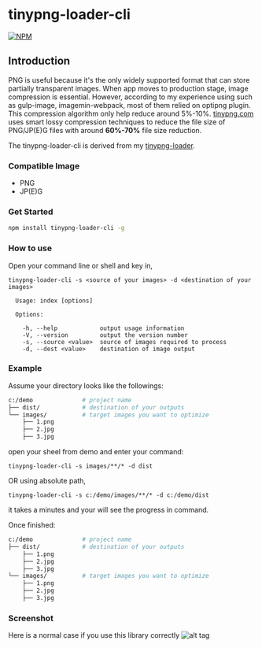 # tinypng-loader-cli
[![NPM](https://nodei.co/npm/tinypng-loader-cli.png)](https://www.npmjs.com/package/tinypng-loader-cli)

## Introduction
PNG is useful because it's the only widely supported format that can store partially transparent images.
When app moves to production stage, image compression is essential. However, according to my experience using
such as gulp-image, imagemin-webpack, most of them relied on optipng plugin. This compression algorithm only help reduce
around 5%-10%. [tinypng.com](https://tinypng.com) uses smart lossy compression techniques to reduce the file size of PNG/JP(E)G files
with around <b>60%-70%</b> file size reduction.

The tinypng-loader-cli is derived from my [tinypng-loader](https://github.com/jf3096/tinypng-loader).

### Compatible Image
* PNG
* JP(E)G

### Get Started
```bash
npm install tinypng-loader-cli -g
```

### How to use

Open your command line or shell and key in,

`tinypng-loader-cli -s <source of your images> -d <destination of your images>`

```
  Usage: index [options]

  Options:

    -h, --help            output usage information
    -V, --version         output the version number
    -s, --source <value>  source of images required to process
    -d, --dest <value>    destination of image output
```

### Example

Assume your directory looks like the followings:
```sh
c:/demo              # project name
├── dist/            # destination of your outputs
└── images/          # target images you want to optimize
    ├── 1.png
    ├── 2.jpg
    ├── 3.jpg
```

open your sheel from demo and enter your command:

`tinypng-loader-cli -s images/**/* -d dist`

OR using absolute path,

`tinypng-loader-cli -s c:/demo/images/**/* -d c:/demo/dist`

it takes a minutes and your will see the progress in command.

Once finished:

```sh
c:/demo              # project name
├── dist/            # destination of your outputs
    ├── 1.png
    ├── 2.jpg
    ├── 3.jpg
└── images/          # target images you want to optimize
    ├── 1.png
    ├── 2.jpg
    ├── 3.jpg
```

### Screenshot
Here is a normal case if you use this library correctly
![alt tag](/git-img/success.png)
